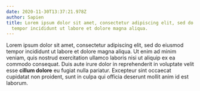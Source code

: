```yaml
---
date: 2020-11-30T13:37:21.978Z
author: Sapien
title: Lorem ipsum dolor sit amet, consectetur adipiscing elit, sed do eiusmod
  tempor incididunt ut labore et dolore magna aliqua.
---
```


Lorem ipsum dolor sit amet, consectetur adipiscing elit, sed do eiusmod tempor incididunt ut labore et dolore magna aliqua. Ut enim ad minim veniam, quis nostrud exercitation ullamco laboris nisi ut aliquip ex ea commodo consequat. Duis aute irure dolor in reprehenderit in voluptate velit esse **cillum dolore** eu fugiat nulla pariatur. Excepteur sint occaecat cupidatat non proident, sunt in culpa qui officia deserunt mollit anim id est laborum.
